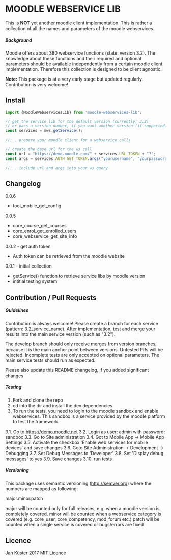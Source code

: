 # MOODLE WEBSERVICE LIB

This is **NOT** yet another moodle client implementation.
This is rather a collection of all the names and parameters of the moodle webservices.

##### Background

Moodle offers about 380 webservice functions (state: version 3.2). 
The knowledge about these functions and their required and optional parameters should be available independently from a certain moodle client implementation.
Therefore this collection is designed to be client agnostic.


**Note:** This package is at a very early stage but updated regularly. Contribution is very welcome!

## Install

```javascript
import {MoodleWebservicesLib} from 'moodle-webservices-lib';

// get the service lib for the default version (currently: 3.2)
// or pass a version number, if you want another version (if supported)
const services = mws.getService();

//... prepare your moodle client for a webservice calls

// create the base url for the ws call
const url = "https://demo.moodle.com/" + services.URL_TOKEN + "?";
const args = services.AUTH_GET_TOKEN.args("yourusername", "yourpassword");

//... include url and args into your ws query 

```

## Changelog

0.0.6

* tool_mobile_get_config

0.0.5

* core_course_get_courses
* core_enrol_get_enrolled_users
* core_webservice_get_site_info


0.0.2 - get auth token

* Auth token can be retrieved from the moodle website

0.0.1 - initial collection

* getService() function to retrieve service libs by moodle version
* intitial testing system


## Contribution / Pull Requests

##### Guidelines

Contribution is always welcome! Please create a branch for each service (pattern: 3.2_service_name). 
After implementation,  test and merge your results into the main service version (such as "3.2").

The develop branch should only receive merges from version branches, because it is the main anchor point between versions.
Untested PRs will be rejected. Incomplete tests are only accepted on optional parameters. The main service tests should run as expected.

Please also update this README changelog, if you added significant changes

##### Testing

1. Fork and clone the repo
2. cd into the dir and install the dev dependencies
3. To run the tests, you need to login to the moodle sandbox and enable webservices. This sandbox is a service provided by the moodle platform to test the framework.

3.1. Go to https://demo.moodle.net
3.2. Login as user: admin with password: sandbox
3.3. Go to Site administration
3.4. Got to Mobile App -> Mobile App Settings
3.5. Activate the checkbox 'Enable web services for mobile devices' and save changes
3.6. Goto Site Administration -> Development -> Debugging
3.7. Set Debug Messages to 'Developer'
3.8. Set 'Display debug messages' to yes
3.9. Save changes
3.10. run tests


##### Versioning

This package uses semantic versioning (http://semver.org) where the numbers are mapped as following:

major.minor.patch

major will be counted only for full releases, e.g. when a moodle version is completely covered.
minor will be counted when a webservice category is covered (e.g. core_user, core_competency, mod_forum etc.)
patch will be counted when a single service is covered or bugs/errors are fixed

## Licence

Jan Küster 2017 MIT Licence
